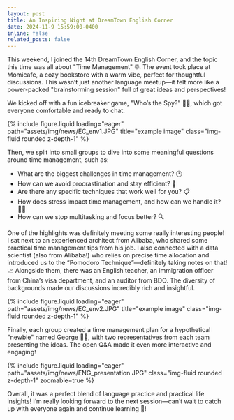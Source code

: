 ```yaml
---
layout: post
title: An Inspiring Night at DreamTown English Corner
date: 2024-11-9 15:59:00-0400
inline: false
related_posts: false
---
```

This weekend, I joined the 14th DreamTown English Corner, and the topic this time was all about "Time Management" ⏰. The event took place at Momicafe, a cozy bookstore with a warm vibe, perfect for thoughtful discussions. This wasn’t just another language meetup—it felt more like a power-packed "brainstorming session" full of great ideas and perspectives!

We kicked off with a fun icebreaker game, "Who’s the Spy?" 🕵️‍♂️, which got everyone comfortable and ready to chat. 

<div class="row">
    <div class="col-sm mt-3 mt-md-0">
        {% include figure.liquid loading="eager" path="assets/img/news/EC_env1.JPG" title="example image" class="img-fluid rounded z-depth-1" %}
    </div>
</div>

Then, we split into small groups to dive into some meaningful questions around time management, such as:

- What are the biggest challenges in time management? 🕑
- How can we avoid procrastination and stay efficient? 🚀
- Are there any specific techniques that work well for you? 📋
- How does stress impact time management, and how can we handle it? 💆‍♀️
- How can we stop multitasking and focus better? 🔍

One of the highlights was definitely meeting some really interesting people! I sat next to an experienced architect from Alibaba, who shared some practical time management tips from his job. I also connected with a data scientist (also from Alibaba!) who relies on precise time allocation and introduced us to the “Pomodoro Technique”—definitely taking notes on that! 📈 Alongside them, there was an English teacher, an immigration officer from China’s visa department, and an auditor from BDO. The diversity of backgrounds made our discussions incredibly rich and insightful.

<div class="row">
    <div class="col-sm mt-3 mt-md-0">
        {% include figure.liquid loading="eager" path="assets/img/news/EC_env2.JPG" title="example image" class="img-fluid rounded z-depth-1" %}
    </div>
</div>

Finally, each group created a time management plan for a hypothetical "newbie" named George 🧑‍💼, with two representatives from each team presenting the ideas. The open Q&A made it even more interactive and engaging!

<div class="row mt-3">
    <div class="col-sm mt-3 mt-md-0">
        {% include figure.liquid loading="eager" path="assets/img/news/ENG_presentation.JPG" class="img-fluid rounded z-depth-1" zoomable=true %}
    </div>
</div>


Overall, it was a perfect blend of language practice and practical life insights! I’m really looking forward to the next session—can’t wait to catch up with everyone again and continue learning 🌟!
